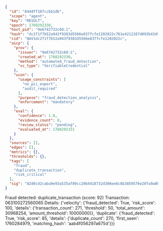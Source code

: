 ```json
{
  "id": "844dff187ccbb1db",
  "scope": "agent",
  "key": "RESULT",
  "epoch": 1760292330,
  "host_pid": "9e6742732c60:1",
  "hash": "dc2f1f7b52a943f9383d5566e837fcfe1202022c761e4212287d093b43d99920",
  "cid": "QmV1dc2f1f7b52a943f9383d5566e837fcfe1202022c",
  "aicp": {
    "prov": {
      "issuer": "9e6742732c60:1",
      "created_at": 1760292330,
      "method": "automated_fraud_detection",
      "vc_type": "VerifiableCredential"
    },
    "ucon": {
      "usage_constraints": [
        "no_pii_export",
        "audit_required"
      ],
      "purpose": "fraud_detection_analysis",
      "enforcement": "mandatory"
    },
    "eval": {
      "confidence": 1.0,
      "evidence_count": 0,
      "review_status": "pending",
      "evaluated_at": 1760292331
    }
  },
  "sources": [],
  "edges": [],
  "metrics": {},
  "thresholds": {},
  "tags": [
    "fraud",
    "duplicate_transaction",
    "risk_critical"
  ],
  "sig": "82d0c42caba9e93a535af89cc20b4418732d306ee8c8b3859576e20fa9a0ba84"
}
```

Fraud detected: duplicate_transaction (score: 92)
Transaction: 063100272560065
Details: {'velocity': {'fraud_detected': True, 'risk_score': 100, 'details': {'transaction_count': 271, 'threshold': 50, 'total_amount': 30968254, 'amount_threshold': 10000000}}, 'duplicate': {'fraud_detected': True, 'risk_score': 85, 'details': {'duplicate_count': 270, 'first_seen': 1760284979, 'matching_hash': 'aab4f056297a675d'}}}